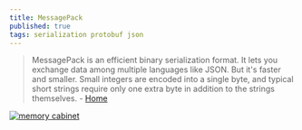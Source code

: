 ```yaml
---
title: MessagePack
published: true
tags: serialization protobuf json
---
```

> MessagePack is an efficient binary serialization format. It lets you exchange data among multiple languages like JSON. But it's faster and smaller. Small integers are encoded into a single byte, and typical short strings require only one extra byte in addition to the strings themselves. - [Home](https://msgpack.org/)

[![memory cabinet](https://msgpack.org/images/intro.png)](https://msgpack.org/)


